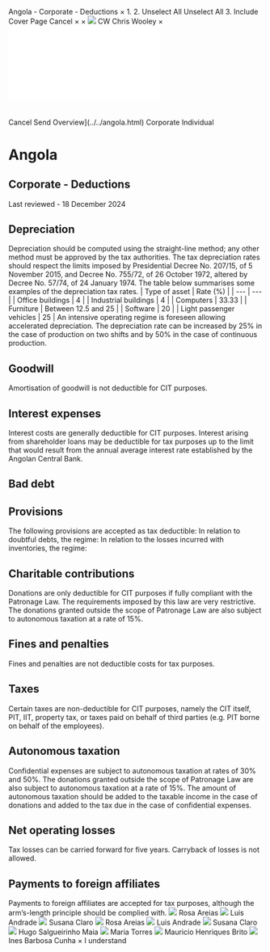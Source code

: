 Angola - Corporate - Deductions
×
1.
2.
Unselect All
Unselect All
3.
Include Cover Page
Cancel
×
×
![](../../-/media/world-wide-tax-summaries/attachments/global---chris-wooley.ashx%3Frev=ac5e5f3223b34096b1afc2a6009c7320&revision=ac5e5f32-23b3-4096-b1af-c2a6009c7320&hash=859B7ADC84DC2CBEC9760E9E6EE7DE6D0A8BFCDF)
CW
Chris Wooley
×
![](deductions.html)
######
Cancel
Send
Overview](../../angola.html)
Corporate
Individual
# Angola
## Corporate - Deductions
Last reviewed - 18 December 2024
## Depreciation
Depreciation should be computed using the straight-line method; any other method must be approved by the tax authorities.
The tax depreciation rates should respect the limits imposed by Presidential Decree No. 207/15, of 5 November 2015, and Decree No. 755/72, of 26 October 1972, altered by Decree No. 57/74, of 24 January 1974.
The table below summarises some examples of the depreciation tax rates.
| Type of asset | Rate (%) |
| --- | --- |
| Office buildings | 4 |
| Industrial buildings | 4 |
| Computers | 33.33 |
| Furniture | Between 12.5 and 25 |
| Software | 20 |
| Light passenger vehicles | 25 |
An intensive operating regime is foreseen allowing accelerated depreciation. The depreciation rate can be increased by 25% in the case of production on two shifts and by 50% in the case of continuous production.
## Goodwill
Amortisation of goodwill is not deductible for CIT purposes.
## Interest expenses
Interest costs are generally deductible for CIT purposes. Interest arising from shareholder loans may be deductible for tax purposes up to the limit that would result from the annual average interest rate established by the Angolan Central Bank.
## Bad debt
## Provisions
The following provisions are accepted as tax deductible:
In relation to doubtful debts, the regime:
In relation to the losses incurred with inventories, the regime:
## Charitable contributions
Donations are only deductible for CIT purposes if fully compliant with the Patronage Law. The requirements imposed by this law are very restrictive.
The donations granted outside the scope of Patronage Law are also subject to autonomous taxation at a rate of 15%.
## Fines and penalties
Fines and penalties are not deductible costs for tax purposes.
## Taxes
Certain taxes are non-deductible for CIT purposes, namely the CIT itself, PIT, IIT, property tax, or taxes paid on behalf of third parties (e.g. PIT borne on behalf of the employees).
## Autonomous taxation
Confidential expenses are subject to autonomous taxation at rates of 30% and 50%. The donations granted outside the scope of Patronage Law are also subject to autonomous taxation at a rate of 15%.
The amount of autonomous taxation should be added to the taxable income in the case of donations and added to the tax due in the case of confidential expenses.
## Net operating losses
Tax losses can be carried forward for five years.
Carryback of losses is not allowed.
## Payments to foreign affiliates
Payments to foreign affiliates are accepted for tax purposes, although the arm’s-length principle should be complied with.
![](../../-/media/world-wide-tax-summaries/attachments/angola---rosa-areias.ashx%3Frev=b678c7f6eaf44f2fa765d773bd6e4e01&revision=b678c7f6-eaf4-4f2f-a765-d773bd6e4e01&hash=939C9E46A42AEFF1B563C7B729B17C76565F0A2F)
Rosa Areias
![](../../-/media/world-wide-tax-summaries/attachments/angola---lus_andrade.ashx%3Frev=d4a834e2472b463188868a462e2b740d&revision=d4a834e2-472b-4631-8886-8a462e2b740d&hash=4C497BF5CE8C442E0946A212F2C8117187465FB4)
Luis Andrade
![](../../-/media/world-wide-tax-summaries/attachments/angola---susana_claro.ashx%3Frev=0b32caabaa4548d7824c4ccd5b1657ae&revision=0b32caab-aa45-48d7-824c-4ccd5b1657ae&hash=199D6359FDC7DFD22EBC4C2B9A8910C8F0463DD7)
Susana Claro
![](../../-/media/world-wide-tax-summaries/attachments/angola---rosa-areias.ashx%3Frev=b678c7f6eaf44f2fa765d773bd6e4e01&revision=b678c7f6-eaf4-4f2f-a765-d773bd6e4e01&hash=939C9E46A42AEFF1B563C7B729B17C76565F0A2F)
Rosa Areias
![](../../-/media/world-wide-tax-summaries/attachments/angola---lus_andrade.ashx%3Frev=d4a834e2472b463188868a462e2b740d&revision=d4a834e2-472b-4631-8886-8a462e2b740d&hash=4C497BF5CE8C442E0946A212F2C8117187465FB4)
Luis Andrade
![](../../-/media/world-wide-tax-summaries/attachments/angola---susana_claro.ashx%3Frev=0b32caabaa4548d7824c4ccd5b1657ae&revision=0b32caab-aa45-48d7-824c-4ccd5b1657ae&hash=199D6359FDC7DFD22EBC4C2B9A8910C8F0463DD7)
Susana Claro
![](../../-/media/world-wide-tax-summaries/attachments/angola---hugo_salgueirinho_maia.ashx%3Frev=bbb7cf62b04447efb7a46994fa326c1e&revision=bbb7cf62-b044-47ef-b7a4-6994fa326c1e&hash=99873DAD06C314527A16DACEAC3D878131244410)
Hugo Salgueirinho Maia
![](../../-/media/world-wide-tax-summaries/attachments/angola---maria-torres.ashx%3Frev=f4b9a6ea3ac24fec8dc384ee4b0f652c&revision=f4b9a6ea-3ac2-4fec-8dc3-84ee4b0f652c&hash=2AFB8710AF368849C00484C6BFFB80425FF9FEDE)
Maria Torres
![](../../-/media/world-wide-tax-summaries/attachments/angola---mauricio_henriques_brito.ashx%3Frev=9cfa5d25e3cb486eac6d2fe9d82e264c&revision=9cfa5d25-e3cb-486e-ac6d-2fe9d82e264c&hash=AB60DBB5C7B8C8B3FB34386F81B05D96406933A2)
Mauricio Henriques Brito
![](../../-/media/world-wide-tax-summaries/angolaines-barbosa-cunhainesjpg20220719112257234.ashx%3Frev=d22ac540a037433fbaa2530af8c77836&revision=d22ac540-a037-433f-baa2-530af8c77836&hash=8B28CD702E4B91002D915D37DEF80E5D91CCA5D6)
Ines Barbosa Cunha
×
I understand